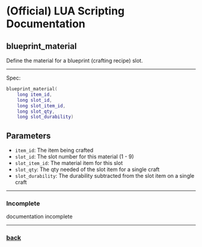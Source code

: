 
# (Official) LUA Scripting Documentation

## blueprint_material

Define the material for a blueprint (crafting recipe) slot.

___

Spec:

```lua
blueprint_material(
	long item_id,
	long slot_id,
	long slot_item_id,
	long slot_qty,
	long slot_durability)
```

## Parameters

- `item_id`: The item being crafted
- `slot_id`: The slot number for this material (1 - 9)
- `slot_item_id`: The material item for this slot
- `slot_qty`: The qty needed of the slot item for a single craft
- `slot_durability`: The durability subtracted from the slot item on a single craft

___

### Incomplete

documentation incomplete

___

### [back](../other)
